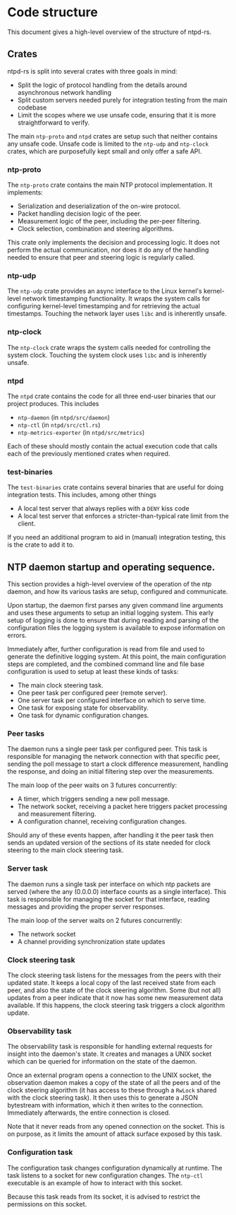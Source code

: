 # Code structure

This document gives a high-level overview of the structure of ntpd-rs.

## Crates

ntpd-rs is split into several crates with three goals in mind:

 - Split the logic of protocol handling from the details around asynchronous
   network handling
 - Split custom servers needed purely for integration testing from the main
   codebase
 - Limit the scopes where we use unsafe code, ensuring that it is more
   straightforward to verify.

The main `ntp-proto` and `ntpd` crates are setup such that neither contains any
unsafe code. Unsafe code is limited to the `ntp-udp` and `ntp-clock` crates,
which are purposefully kept small and only offer a safe API.

### ntp-proto

The `ntp-proto` crate contains the main NTP protocol implementation. It
implements:
 - Serialization and deserialization of the on-wire protocol.
 - Packet handling decision logic of the peer.
 - Measurement logic of the peer, including the per-peer filtering.
 - Clock selection, combination and steering algorithms.

This crate only implements the decision and processing logic. It does not
perform the actual communication, nor does it do any of the handling needed to
ensure that peer and steering logic is regularly called.

### ntp-udp

The `ntp-udp` crate provides an async interface to the Linux kernel's
kernel-level network timestamping functionality. It wraps the system calls for
configuring kernel-level timestamping and for retrieving the actual timestamps.
Touching the network layer uses `libc` and is inherently unsafe.

### ntp-clock

The `ntp-clock` crate wraps the system calls needed for controlling the system
clock. Touching the system clock uses `libc` and is inherently unsafe.

### ntpd

The `ntpd` crate contains the code for all three end-user binaries that our
project produces. This includes

- `ntp-daemon` (in `ntpd/src/daemon`)
- `ntp-ctl` (in `ntpd/src/ctl.rs`)
- `ntp-metrics-exporter` (in `ntpd/src/metrics`)

Each of these should mostly contain the actual execution code that calls each
of the previously mentioned crates when required.

### test-binaries

The `test-binaries` crate contains several binaries that are useful for doing
integration tests. This includes, among other things
 - A local test server that always replies with a `DENY` kiss code
 - A local test server that enforces a stricter-than-typical rate limit from the
   client.

If you need an additional program to aid in (manual) integration testing, this
is the crate to add it to.

## NTP daemon startup and operating sequence.

This section provides a high-level overview of the operation of the ntp daemon,
and how its various tasks are setup, configured and communicate.

Upon startup, the daemon first parses any given command line arguments and uses
these arguments to setup an initial logging system. This early setup of logging
is done to ensure that during reading and parsing of the configuration files the
logging system is available to expose information on errors.

Immediately after, further configuration is read from file and used to generate
the definitive logging system. At this point, the main configuration steps are
completed, and the combined command line and file base configuration is used to
setup at least these kinds of tasks:
 - The main clock steering task.
 - One peer task per configured peer (remote server).
 - One server task per configured interface on which to serve time.
 - One task for exposing state for observability.
 - One task for dynamic configuration changes.

### Peer tasks

The daemon runs a single peer task per configured peer. This task is responsible
for managing the network connection with that specific peer, sending the poll
message to start a clock difference measurement, handling the response, and
doing an initial filtering step over the measurements.

The main loop of the peer waits on 3 futures concurrently:
 - A timer, which triggers sending a new poll message.
 - The network socket, receiving a packet here triggers packet processing and
   measurement filtering.
 - A configuration channel, receiving configuration changes.

Should any of these events happen, after handling it the peer task then sends an
updated version of the sections of its state needed for clock steering to the
main clock steering task.

### Server task

The daemon runs a single task per interface on which ntp packets are served
(where the any (0.0.0.0) interface counts as a single interface). This task is
responsible for managing the socket for that interface, reading messages and
providing the proper server responses.

The main loop of the server waits on 2 futures concurrently:
 - The network socket
 - A channel providing synchronization state updates

### Clock steering task

The clock steering task listens for the messages from the peers with their
updated state. It keeps a local copy of the last received state from each peer,
and also the state of the clock steering algorithm. Some (but not all) updates
from a peer indicate that it now has some new measurement data available. If
this happens, the clock steering task triggers a clock algorithm update.

### Observability task

The observability task is responsible for handling external requests for
insight into the daemon's state. It creates and manages a UNIX socket which can
be queried for information on the state of the daemon.

Once an external program opens a connection to the UNIX socket, the observation
daemon makes a copy of the state of all the peers and of the clock steering
algorithm (it has access to these through a `RwLock` shared with the clock
steering task). It then uses this to generate a JSON bytestream with
information, which it then writes to the connection. Immediately afterwards,
the entire connection is closed.

Note that it never reads from any opened connection on the socket. This is on
purpose, as it limits the amount of attack surface exposed by this task.

### Configuration task

The configuration task changes configuration dynamically at runtime. The task
listens to a socket for new configuration changes. The `ntp-ctl` executable is
an example of how to interact with this socket.

Because this task reads from its socket, it is advised to restrict the
permissions on this socket.

